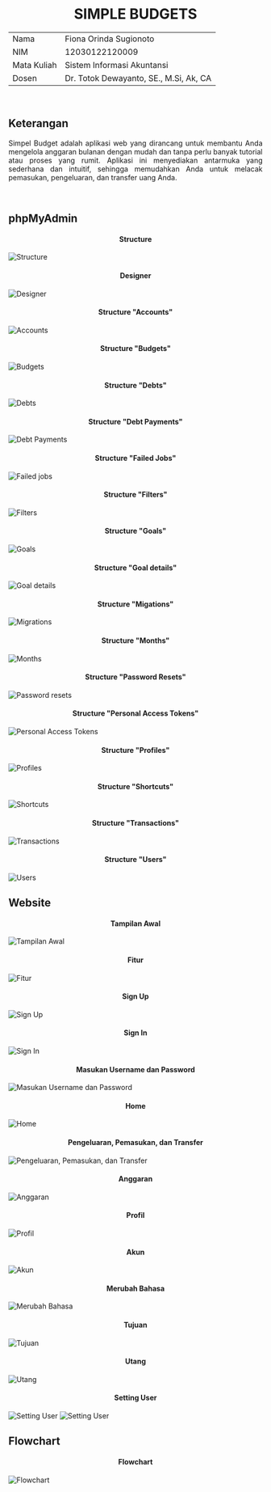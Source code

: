 <!DOCTYPE html>
<html>
<head>
  <h1 align="center">SIMPLE BUDGETS</h1>
</head>
<body>

<table align="center">
  <tr><td>Nama</td><td>Fiona Orinda Sugionoto</td></tr>
  <tr><td>NIM</td><td>12030122120009</td></tr>
  <tr><td>Mata Kuliah</td><td>Sistem Informasi Akuntansi</td></tr>
  <tr><td>Dosen</td><td>Dr. Totok Dewayanto, SE., M.Si, Ak, CA</td></tr>
</table>

<br>

<h2>Keterangan</h2>
<p align="justify">Simpel Budget adalah aplikasi web yang dirancang untuk membantu Anda mengelola anggaran bulanan dengan mudah dan tanpa perlu banyak tutorial atau proses yang rumit. Aplikasi ini menyediakan antarmuka yang sederhana dan intuitif, sehingga memudahkan Anda untuk melacak pemasukan, pengeluaran, dan transfer uang Anda.</p>

<br>

<h2>phpMyAdmin</h2>

<h4 align="center">Structure</h4>
<img src="screenshots/structure.jpg" alt="Structure">

<h4 align="center">Designer</h4>
<img src="screenshots/designer.jpg" alt="Designer">

<h4 align="center">Structure "Accounts"</h4>
<img src="screenshots/accounts.jpg" alt="Accounts">

<h4 align="center">Structure "Budgets"</h4>
<img src="screenshots/budgets.jpg" alt="Budgets">

<h4 align="center">Structure "Debts"</h4>
<img src="screenshots/debts.jpg" alt="Debts">

<h4 align="center">Structure "Debt Payments"</h4>
<img src="screenshots/debt payments.jpg" alt="Debt Payments">

<h4 align="center">Structure "Failed Jobs"</h4>
<img src="screenshots/failed jobs.jpg" alt="Failed jobs">

<h4 align="center">Structure "Filters"</h4>
<img src="screenshots/filters.jpg" alt="Filters">

<h4 align="center">Structure "Goals"</h4>
<img src="screenshots/goals.jpg" alt="Goals">

<h4 align="center">Structure "Goal details"</h4>
<img src="screenshots/goal details.jpg" alt="Goal details">

<h4 align="center">Structure "Migations"</h4>
<img src="screenshots/migrations.jpg" alt="Migrations">

<h4 align="center">Structure "Months"</h4>
<img src="screenshots/months.jpg" alt="Months">

<h4 align="center">Structure "Password Resets"</h4>
<img src="screenshots/password resets.jpg" alt="Password resets">

<h4 align="center">Structure "Personal Access Tokens"</h4>
<img src="screenshots/personal access tokens.jpg" alt="Personal Access Tokens">

<h4 align="center">Structure "Profiles"</h4>
<img src="screenshots/profiles.jpg" alt="Profiles">

<h4 align="center">Structure "Shortcuts"</h4>
<img src="screenshots/shortcuts.jpg" alt="Shortcuts">

<h4 align="center">Structure "Transactions"</h4>
<img src="screenshots/transactions.jpg" alt="Transactions">

<h4 align="center">Structure "Users"</h4>
<img src="screenshots/users.jpg" alt="Users">

<br>

<h2>Website</h2>

<h4 align="center">Tampilan Awal</h4>
<img src="screenshots/website/simple budgets.png" alt="Tampilan Awal">

<h4 align="center">Fitur</h4>
<img src="screenshots/website/fitur.png" alt="Fitur">

<h4 align="center">Sign Up</h4>
<img src="screenshots/website/sign up.png" alt="Sign Up">

<h4 align="center">Sign In</h4>
<img src="screenshots/website/sign in.png" alt="Sign In">

<h4 align="center">Masukan Username dan Password</h4>
<img src="screenshots/website/admin.png" alt="Masukan Username dan Password">

<h4 align="center">Home</h4>
<img src="screenshots/website/home.png" alt="Home">

<h4 align="center">Pengeluaran, Pemasukan, dan Transfer</h4>
<img src="screenshots/website/input.png" alt="Pengeluaran, Pemasukan, dan Transfer">

<h4 align="center">Anggaran</h4>
<img src="screenshots/website/anggaran.png" alt="Anggaran">

<h4 align="center">Profil</h4>
<img src="screenshots/website/profil.png" alt="Profil">

<h4 align="center">Akun</h4>
<img src="screenshots/website/akun.png" alt="Akun">

<h4 align="center">Merubah Bahasa</h4>
<img src="screenshots/website/bahasa.png" alt="Merubah Bahasa">

<h4 align="center">Tujuan</h4>
<img src="screenshots/website/tujuan.png" alt="Tujuan">

<h4 align="center">Utang</h4>
<img src="screenshots/website/debt.png" alt="Utang">

<h4 align="center">Setting User</h4>
<img src="screenshots/website/user 1.png" alt="Setting User">
<img src="screenshots/website/user 2.png" alt="Setting User">

<br>

<h2>Flowchart</h2>

<h4 align="center">Flowchart</h4>
<img src="screenshots/flowchart.png" alt="Flowchart">
</body>
</html>

